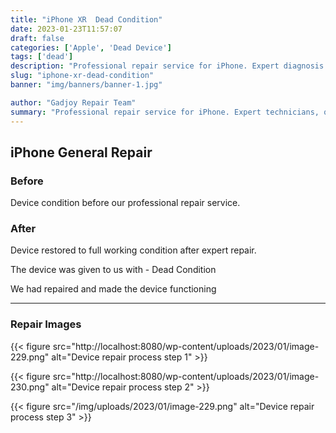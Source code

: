 ```yaml
---
title: "iPhone XR  Dead Condition"
date: 2023-01-23T11:57:07
draft: false
categories: ['Apple', 'Dead Device']
tags: ['dead']
description: "Professional repair service for iPhone. Expert diagnosis and quality repairs in Bangalore."
slug: "iphone-xr-dead-condition"
banner: "img/banners/banner-1.jpg"

author: "Gadjoy Repair Team"
summary: "Professional repair service for iPhone. Expert technicians, quality parts, warranty included."
---
```


## iPhone General Repair

### Before

Device condition before our professional repair service.

### After

Device restored to full working condition after expert repair.

The device was given to us with - Dead Condition

We had repaired and made the device functioning

---

### Repair Images

{{< figure src="http://localhost:8080/wp-content/uploads/2023/01/image-229.png" alt="Device repair process step 1" >}}

{{< figure src="http://localhost:8080/wp-content/uploads/2023/01/image-230.png" alt="Device repair process step 2" >}}

{{< figure src="/img/uploads/2023/01/image-229.png" alt="Device repair process step 3" >}}

